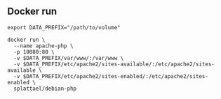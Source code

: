 ## Docker run

    export DATA_PREFIX="/path/to/volume"

    docker run \
      --name apache-php \
      -p 10080:80 \
      -v $DATA_PREFIX/var/www/:/var/www \
      -v $DATA_PREFIX/etc/apache2/sites-available/:/etc/apache2/sites-available \
      -v $DATA_PREFIX/etc/apache2/sites-enabled/:/etc/apache2/sites-enabled \
      splattael/debian-php
